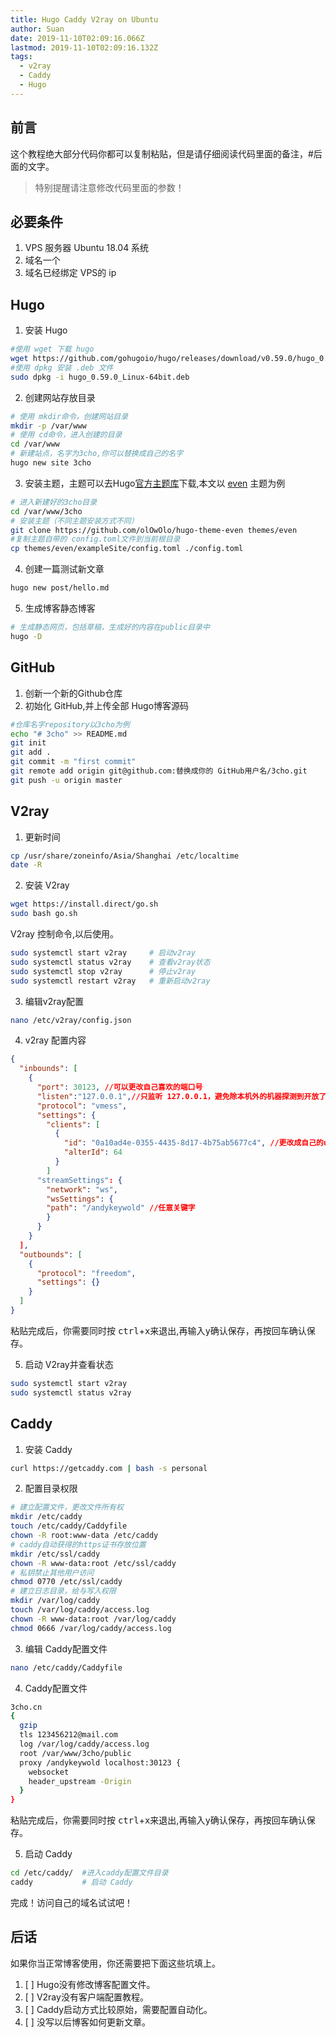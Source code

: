 ```yaml
---
title: Hugo Caddy V2ray on Ubuntu
author: Suan
date: 2019-11-10T02:09:16.066Z
lastmod: 2019-11-10T02:09:16.132Z
tags:
  - v2ray
  - Caddy
  - Hugo
---
```

##  前言

这个教程绝大部分代码你都可以复制粘贴，但是请仔细阅读代码里面的备注，#后面的文字。    

> 特别提醒请注意修改代码里面的参数！

##  必要条件

1. VPS 服务器 Ubuntu 18.04 系统
2. 域名一个
3. 域名已经绑定 VPS的 ip

##  Hugo

1. 安装 Hugo

```bash
#使用 wget 下载 hugo
wget https://github.com/gohugoio/hugo/releases/download/v0.59.0/hugo_0.59.0_Linux-64bit.deb
#使用 dpkg 安装 .deb 文件
sudo dpkg -i hugo_0.59.0_Linux-64bit.deb
```

2. 创建网站存放目录

```bash
# 使用 mkdir命令，创建网站目录
mkdir -p /var/www
# 使用 cd命令，进入创建的目录
cd /var/www
# 新建站点，名字为3cho,你可以替换成自己的名字
hugo new site 3cho
```

3. 安装主题，主题可以去Hugo[官方主题库](https://themes.gohugo.io/)下载,本文以 [even](https://github.com/olOwOlo/hugo-theme-even) 主题为例

```bash
# 进入新建好的3cho目录
cd /var/www/3cho
# 安装主题（不同主题安装方式不同）
git clone https://github.com/olOwOlo/hugo-theme-even themes/even
#复制主题自带的 config.toml文件到当前根目录
cp themes/even/exampleSite/config.toml ./config.toml
```

4. 创建一篇测试新文章

```bash
hugo new post/hello.md
```

5. 生成博客静态博客

```bash
# 生成静态网页，包括草稿，生成好的内容在public目录中
hugo -D
```
## GitHub

1. 创新一个新的Github仓库
2. 初始化 GitHub,并上传全部 Hugo博客源码

```bash
#仓库名字repository以3cho为例
echo "# 3cho" >> README.md
git init
git add .
git commit -m "first commit"
git remote add origin git@github.com:替换成你的 GitHub用户名/3cho.git
git push -u origin master
```
## V2ray

1. 更新时间

```bash
cp /usr/share/zoneinfo/Asia/Shanghai /etc/localtime
date -R
```

2. 安装 V2ray

```bash
wget https://install.direct/go.sh
sudo bash go.sh
```

V2ray 控制命令,以后使用。

```bash
sudo systemctl start v2ray     # 启动v2ray
sudo systemctl status v2ray    # 查看v2ray状态
sudo systemctl stop v2ray      # 停止v2ray
sudo systemctl restart v2ray   # 重新启动v2ray
```

3. 编辑v2ray配置

```bash
nano /etc/v2ray/config.json
```

4. v2ray 配置内容

```json
{
  "inbounds": [
    {
      "port": 30123, //可以更改自己喜欢的端口号
      "listen":"127.0.0.1",//只监听 127.0.0.1，避免除本机外的机器探测到开放了 1$
      "protocol": "vmess",
      "settings": {
        "clients": [
          {
            "id": "0a10ad4e-0355-4435-8d17-4b75ab5677c4", //更改成自己的uuid
            "alterId": 64
          }
        ]
      "streamSettings": {
        "network": "ws",
        "wsSettings": {
        "path": "/andykeywold" //任意关键字
        }
      }
    }
  ],
  "outbounds": [
    {
      "protocol": "freedom",
      "settings": {}
    }
  ]
}
```

粘贴完成后，你需要同时按 <kbd>ctrl</kbd>+<kbd>x</kbd>来退出,再输入<kbd>y</kbd>确认保存，再按<kbd>回车</kbd>确认保存。

5. 启动 V2ray并查看状态

```bash
sudo systemctl start v2ray    
sudo systemctl status v2ray
```
## Caddy

1. 安装 Caddy

```bash
curl https://getcaddy.com | bash -s personal
```

2. 配置目录权限

```bash
# 建立配置文件，更改文件所有权
mkdir /etc/caddy
touch /etc/caddy/Caddyfile
chown -R root:www-data /etc/caddy
# caddy自动获得的https证书存放位置
mkdir /etc/ssl/caddy
chown -R www-data:root /etc/ssl/caddy
# 私钥禁止其他用户访问
chmod 0770 /etc/ssl/caddy
# 建立日志目录，给与写入权限
mkdir /var/log/caddy
touch /var/log/caddy/access.log
chown -R www-data:root /var/log/caddy
chmod 0666 /var/log/caddy/access.log
```

3. 编辑 Caddy配置文件

```bash
nano /etc/caddy/Caddyfile
```

4. Caddy配置文件

```bash
3cho.cn
{
  gzip
  tls 123456212@mail.com
  log /var/log/caddy/access.log
  root /var/www/3cho/public
  proxy /andykeywold localhost:30123 {
    websocket
    header_upstream -Origin
  }
}
```

粘贴完成后，你需要同时按 <kbd>ctrl</kbd>+<kbd>x</kbd>来退出,再输入<kbd>y</kbd>确认保存，再按<kbd>回车</kbd>确认保存。

5. 启动 Caddy

```bash
cd /etc/caddy/  #进入caddy配置文件目录
caddy           # 启动 Caddy
```

完成！访问自己的域名试试吧！
## 后话
如果你当正常博客使用，你还需要把下面这些坑填上。    

1. [ ] Hugo没有修改博客配置文件。
2. [ ] V2ray没有客户端配置教程。
3. [ ] Caddy启动方式比较原始，需要配置自动化。
4. [ ] 没写以后博客如何更新文章。





